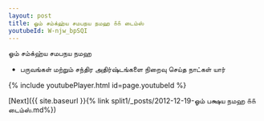 ```yaml
---
layout: post
title: ஓம் சம்க்ஹ்ய சமபநய நமஹ ௧௧ டைம்ஸ்
youtubeId: W-njw_bpSQI
---
```

 
 
 ஓம் சம்க்ஹ்ய சமபநய நமஹ  
 
 -  பருவங்கள் மற்றும் சந்திர அதிர்ஷ்டங்களை நிறைவு செய்த நாட்கள் யார் 
 
  
 
  
 
 
 
 
 
 


{% include youtubePlayer.html id=page.youtubeId %}
 
[Next]({{ site.baseurl }}{% link  split1/_posts/2012-12-19-ஓம் பக்ஷய நமஹ ௧௧ டைம்ஸ்.md%})
 
